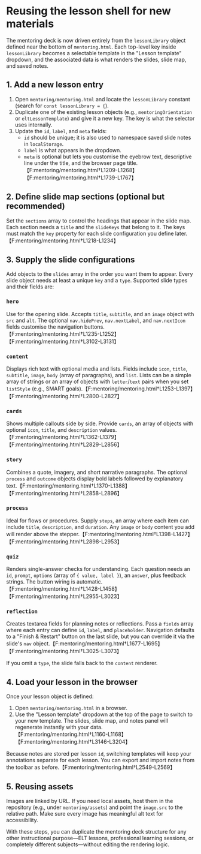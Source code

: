 # Reusing the lesson shell for new materials

The mentoring deck is now driven entirely from the `lessonLibrary` object defined near the bottom of `mentoring.html`. Each top-level key inside `lessonLibrary` becomes a selectable template in the "Lesson template" dropdown, and the associated data is what renders the slides, slide map, and saved notes.

## 1. Add a new lesson entry
1. Open `mentoring/mentoring.html` and locate the `lessonLibrary` constant (search for `const lessonLibrary = {`).
2. Duplicate one of the existing lesson objects (e.g., `mentoringOrientation` or `eltLessonTemplate`) and give it a new key. The key is what the selector uses internally.
3. Update the `id`, `label`, and `meta` fields:
   - `id` should be unique; it is also used to namespace saved slide notes in `localStorage`.
   - `label` is what appears in the dropdown.
   - `meta` is optional but lets you customise the eyebrow text, descriptive line under the title, and the browser page title.【F:mentoring/mentoring.html†L1209-L1268】【F:mentoring/mentoring.html†L1739-L1767】

## 2. Define slide map sections (optional but recommended)
Set the `sections` array to control the headings that appear in the slide map. Each section needs a `title` and the `slideKeys` that belong to it. The keys must match the `key` property for each slide configuration you define later.【F:mentoring/mentoring.html†L1218-L1234】

## 3. Supply the slide configurations
Add objects to the `slides` array in the order you want them to appear. Every slide object needs at least a unique `key` and a `type`. Supported slide types and their fields are:

### `hero`
Use for the opening slide. Accepts `title`, `subtitle`, and an `image` object with `src` and `alt`. The optional `nav.hidePrev`, `nav.nextLabel`, and `nav.nextIcon` fields customise the navigation buttons.【F:mentoring/mentoring.html†L1235-L1252】【F:mentoring/mentoring.html†L3102-L3131】

### `content`
Displays rich text with optional media and lists. Fields include `icon`, `title`, `subtitle`, `image`, `body` (array of paragraphs), and `list`. Lists can be a simple array of strings or an array of objects with `letter`/`text` pairs when you set `listStyle` (e.g., SMART goals).【F:mentoring/mentoring.html†L1253-L1397】【F:mentoring/mentoring.html†L2800-L2827】

### `cards`
Shows multiple callouts side by side. Provide `cards`, an array of objects with optional `icon`, `title`, and `description` values.【F:mentoring/mentoring.html†L1362-L1379】【F:mentoring/mentoring.html†L2829-L2856】

### `story`
Combines a quote, imagery, and short narrative paragraphs. The optional `process` and `outcome` objects display bold labels followed by explanatory text.【F:mentoring/mentoring.html†L1370-L1388】【F:mentoring/mentoring.html†L2858-L2896】

### `process`
Ideal for flows or procedures. Supply `steps`, an array where each item can include `title`, `description`, and `duration`. Any `image` or `body` content you add will render above the stepper.【F:mentoring/mentoring.html†L1398-L1427】【F:mentoring/mentoring.html†L2898-L2953】

### `quiz`
Renders single-answer checks for understanding. Each question needs an `id`, `prompt`, `options` (array of `{ value, label }`), an `answer`, plus feedback strings. The button wiring is automatic.【F:mentoring/mentoring.html†L1428-L1458】【F:mentoring/mentoring.html†L2955-L3023】

### `reflection`
Creates textarea fields for planning notes or reflections. Pass a `fields` array where each entry can define `id`, `label`, and `placeholder`. Navigation defaults to a "Finish & Restart" button on the last slide, but you can override it via the slide's `nav` object.【F:mentoring/mentoring.html†L1677-L1695】【F:mentoring/mentoring.html†L3025-L3073】

If you omit a `type`, the slide falls back to the `content` renderer.

## 4. Load your lesson in the browser
Once your lesson object is defined:
1. Open `mentoring/mentoring.html` in a browser.
2. Use the "Lesson template" dropdown at the top of the page to switch to your new template. The slides, slide map, and notes panel will regenerate instantly with your data.【F:mentoring/mentoring.html†L1160-L1168】【F:mentoring/mentoring.html†L3146-L3204】

Because notes are stored per lesson `id`, switching templates will keep your annotations separate for each lesson. You can export and import notes from the toolbar as before.【F:mentoring/mentoring.html†L2549-L2569】

## 5. Reusing assets
Images are linked by URL. If you need local assets, host them in the repository (e.g., under `mentoring/assets`) and point the `image.src` to the relative path. Make sure every image has meaningful alt text for accessibility.

With these steps, you can duplicate the mentoring deck structure for any other instructional purpose—ELT lessons, professional learning sessions, or completely different subjects—without editing the rendering logic.
